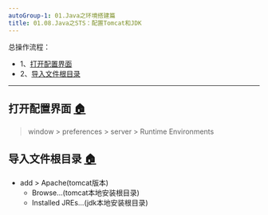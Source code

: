 ```yaml
---
autoGroup-1: 01.Java之环境搭建篇
title: 01.08.Java之STS：配置Tomcat和JDK
---
```


总操作流程：
- 1、[打开配置界面](#java-01) 
- 2、[导入文件根目录](#java-02) 

----------
## 打开配置界面 <a name="java-01" href="#" >:house:</a>

> window > preferences > server > Runtime Environments

## 导入文件根目录 <a name="java-02" href="#" >:house:</a>

- add > Apache(tomcat版本) 
    - Browse...(tomcat本地安装根目录)
    - Installed JREs...(jdk本地安装根目录)